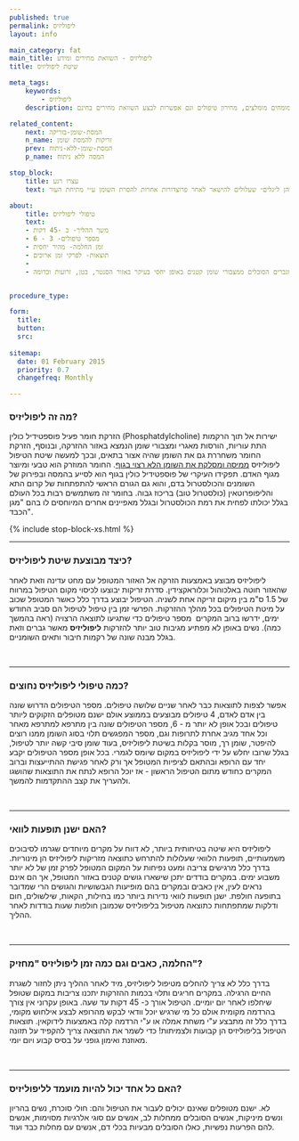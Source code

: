 ```yaml
---
published: true
permalink: ליפוליזיס
layout: info

main_category: fat
main_title: ליפוליזיס - השוואת מחירים ומידע
title: שיטת ליפוליזיס

meta_tags:
    keywords:
        - ליפוליזיס
    description: ליפוליזיס - כל מה שרציתם לדעת על המסת שומן ליפוליזיס, שיטות נוספות להמסת שומן, מכשירים, מומחים מומלצים, מחירון טיפולים וגם אפשרות לבצע השוואת מחירים בחינם

related_content:
    next: המסת-שומן-בזריקה
    n_name: זריקות להמסת שומן
    prev: המסת-שומן-ללא-ניתוח
    p_name: המסה ללא ניתוח

stop_block: 
    title: עצרו רגע
    text: סובלים ממצבורי שומן טורדניים ומחפשים דרך יעילה להסירם? פרט להמסת שומן בזריקות מומלץ שתשקלו המסה בשיטת הבודי טייט, מכשיר חדשני הנותן פתרון מושלם הן למצבורי השומן והן ל״גלים״ שעלולים להישאר לאחר פרוצדורות אחרות להסרת השומן ע״י מתיחת העור.    

about:
    title: טיפולי ליפוליזיס
    text: 
    - משך ההליך- כ -45 דקות
    - מספר טיפולים- 3 - 6
    - זמן החלמה- מהיר יחסית
    - תוצאות- לפרקי זמן ארוכים
    - 
    - מתאים לנשים וגברים הסובלים ממצבורי שומן קטנים באופן יחסי בעיקר באזור הסנטר, בטן, זרועות וכדומה


procedure_type: 

form:
  title: 
  button: 
  src:
  
sitemap: 
  date: 01 February 2015
  priority: 0.7
  changefreq: Monthly

---
```

###  מה זה ליפוליזיס?

הזרקת חומר פעיל פוספטידיל כולין (Phosphatdylcholine) ישירות אל תוך הרקמות התת עוריות, הורסות מאגרי ומצבורי שומן הנמצא באזור ההזרקה, ובנוסף, הזרקת החומר משחררת גם את השומן שהיה אצור בתאים, ובכך למעשה שיטת הטיפול ליפוליזיס [ממיסה ומסלקת את השומן הלא רצוי בגוף](/המסת-שומן). החומר המוזרק הוא טבעי ומיוצר מגוף האדם. תפקידו העיקרי של פוספטידיל כולין בגוף הוא לסייע בהמסה ובפירוק של השומנים והכולסטרול בדם, והוא גם הגורם הראשי להתפתחות של קרום התא והליפופרוטאין (כולסטרול טוב) בריכוז גבוה. בחומר זה משתמשים רבות בכל העולם בגלל יכולתו לפחית את רמת הכולסטרול ובגלל מאפיינים אחרים המיוחסים לו בהם "מגן הכבד". 

 {% include stop-block-xs.html %}  

- - - - - -
 
###  כיצד מבוצעת שיטת ליפוליזיס?

ליפוליזיס מבוצע באמצעות הזרקה אל האזור המטופל עם מחט עדינה וזאת לאחר שהאזור חוטה באלכוהול וכלוראקצידין. סדרת זריקות יבוצעו לכיסוי מקום הטיפול במרווח של 1.5 ס"מ בין מיקום זריקה אחת לשניה. הטיפול יבוצע בדרך כלל כאשר המטופל שכוב על מיטת הטיפולים בכל מהלך ההזרקות. הפרשי זמן בין טיפול לטיפול הם סביב החודש ימים, ידרשו ברוב המקרים  מספר טיפולים כדי שתגיעו לתוצאה הרצויה (ראה בהמשך כמה). נשים באופן לא מפתיע מגיבות טוב יותר להזרקות **ליפוליזיס** מאשר גברים וזאת בגלל מבנה שונה של רקמות חיבור ותאים השומניים.

 

- - - - - -

###  כמה טיפולי ליפוליזיס נחוצים?

אפשר לצפות לתוצאות כבר לאחר שניים שלושה טיפולים. מספר הטיפולים הדרוש שונה בין אדם לאדם, 4 טיפולים מבוצעים בממוצע אולם ישנם מטופלים הזקוקים ליותר טיפולים ובכל אופן לא יותר מ - 6, מספר הטיפולים שונה בין מתרפא למתרפא מאחר וכל אחד מגיב אחרת לתרופות וגם, מספר המפגשים תלוי בסוג השומן ממנו רוצים להיפטר, שומן רך, מוסר בקלות בשיטת ליפוליזיס, בעוד שומן סיבי קשה יותר לטיפול, בגלל שרובו יחלש על ידי ליפוליזיס במקום שיומס לגמרי. בכל אופן מספר הטיפולים יקבע יחד עם הרופא ובהתאם לציפיות המטופל אך ורק לאחר פגישת ההתייעצות וברוב המקרים כחודש מתום הטיפול הראשון - אז יוכל הרופא לנתח את התוצאות שהושגו ולהעריך את קצב ההתקדמות להמשך.

 

- - - - - -

###  האם ישנן תופעות לוואי?

ליפוליזיס היא שיטה בטיחותית ביותר, לא דווח על מקרים מיוחדים שגרמו לסיבוכים משמעותיים, תופעות הלוואי שעלולות להתרחש כתוצאה מזריקות ליפוליזיס הן מינוריות. בדרך כלל מרגישים צריבה ומעט נפיחות על המקום המטופל לפרק זמן של לא יותר משבוע ימים. במקרים בודדים יתכן שישארו גושים קטנים באזור המטופל, אך הם אינם נראים לעין, אין כאבים ובמקרים בהם מופיעות הגבשושיות והגושים הרי שמדובר בתופעה חולפת. ישנן תופעות לוואי נדירות ביותר כמו בחילות, הקאות, שילשולים, חום ודלקות שמתפתחות כתוצאה מטיפול בליפוליזיס שכמובן חולפות שעות בודדות לאחר ההליך.

 

- - - - - -

###  החלמה, כאבים וגם כמה זמן ליפוליזיס "מחזיק"?

בדרך כלל לא צריך להחלים מטיפול ליפוליזיס, מיד לאחר ההליך ניתן לחזור לשגרת החיים הרגילה. במקרים חריגים ותלוי בכמות ההזרקות יתכנו צריבות במקום שטופל שיחלפו לאחר יום יומיים. הטיפול אורך כ- 45 דקות עד שעה. באופן עקרוני אין צורך בהרדמה מקומית אולם כל מי שרגיש יוכל וודאי לבקש מהרופא לבצע אילחוש מקומי, בדרך כלל זה מתבצע ע"י משחת אמלה או ע"י הרדמה קלה באמצעות לידוקאין. תוצאות הטיפול בליפוליזיס הן קבועות ולצמיתות! כדי לשמר את התוצאה צריך להקפיד על תזונה מאוזנת ואימון גופני על בסיס קבוע ויום יומי.

 

- - - - - -

###  האם כל אחד יכול להיות מועמד לליפוליזיס?

לא. ישנם מטופלים שאינם יכולים לעבור את הטיפול והם: חולי סוכרת, נשים בהריון ונשים מיניקות, אנשים הסובלים ממחלות לב, אנשים עם סוגי אלרגיות מסוימות, אנשים להם הפרעות נפשיות, כאלו הסובלים מבעיות בכלי דם, אנשים עם מחלות כבד ועוד.

